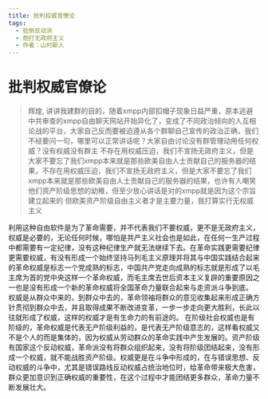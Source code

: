 ```yaml
---
title: 批判权威官僚论
tags:
  - 批倒反动派
  - 炮打无政府主义
  - 作者：山村新人
---
```

# 批判权威官僚论

> 辉煌, 讲讲我建群的目的，随着xmpp内部扣帽子现象日益严重，原本逃避中共审查的xmpp自由聊天网站开始异化了，变成了不同政治倾向的人互相论战的平台，大家自己反而要被迫遵从各个群聊自己宣传的政治正确，我们不经要问一句，哪里可以正常讲话呢？大家自由讨论没有群管理动用任何权威？没有权威没有群主
> 不存在用权威压迫，我们不宣扬无政府主义，但是大家不要忘了我们xmpp本来就是那些欧美自由人士贡献自己的服务器的结果，不存在用权威压迫，我们不宣扬无政府主义，但是大家不要忘了我们xmpp本来就是那些欧美自由人士贡献自己的服务器的结果，也许有人嘲笑他们资产阶级思想的幼稚，但至少放心讲话是对的xmpp就是因为这个宗旨建立起来的
> 但欧美资产阶级自由主义者才是主要力量，我打算实行无权威主义

利用这种自由软件是为了革命需要，并不代表我们不要权威，更不是无政府主义，权威是必要的，无论任何时候，哪怕是共产主义社会也是如此，在任何一生产过程中都需要有一定纪律，没有这种纪律生产就无法继续下去。在革命实践更需要纪律更需要权威，有没有形成一个始终坚持马列毛主义原理并将其与中国实践结合起来的革命权威是标志一个党成熟的标志，中国共产党走向成熟的标志就是形成了以毛主席为首的党中央这样一个革命权威，而毛主席去世后资本主义复辟的重要原因之一也是没有形成一个新的革命权威将全国革命力量联合起来与走资派斗争到底。
权威是从群众中来的，到群众中去的，革命领袖将群众的意见收集起来形成正确方针贯彻到群众中去，并且取得成果不断改进变革，一步一步走向更大胜利，长此以往就形成了权威，这样的权威才是有生命力的有前途的。
在阶级社会权威也是有阶级的，革命权威是代表无产阶级利益的，是代表无产阶级意志的，这样看权威又不是个人的而是集体的，因为权威从劳动群众的革命实践中产生发展的。资产阶级有国家这个反动权威，革命派没有将群众组织起来，没有将阶级团结起来，没有形成一个权威，就不能战胜资产阶级。权威更是在斗争中形成的，在与错误思想、反动权威的斗争中，尤其是错误路线反动权威占统治地位时，给革命带来极大危害，群众更加意识到正确权威的重要性，在这个过程中才能团结更多群众，革命力量不断发展壮大。